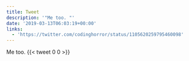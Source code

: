 ```yaml
---
title: Tweet
description: '"Me too. "'
date: '2019-03-13T06:03:19+00:00'
links:
  - 'https://twitter.com/codinghorror/status/1105620259795460098'
---
```

Me too. 
      {{< tweet 0 0 >}}
    

